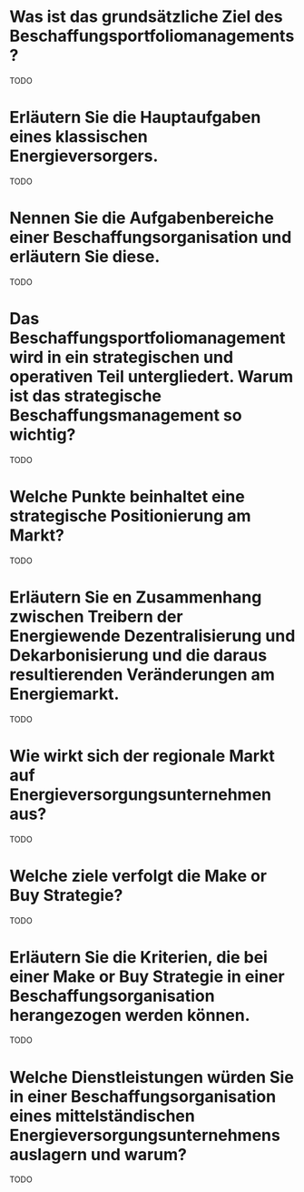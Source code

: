 # Was ist das grundsätzliche Ziel des Beschaffungsportfoliomanagements?
TODO

# Erläutern Sie die Hauptaufgaben eines klassischen Energieversorgers.
TODO

# Nennen Sie die Aufgabenbereiche einer Beschaffungsorganisation und erläutern Sie diese.
TODO

# Das Beschaffungsportfoliomanagement wird in ein strategischen und operativen Teil untergliedert. Warum ist das strategische Beschaffungsmanagement so wichtig?
TODO

# Welche Punkte beinhaltet eine strategische Positionierung am Markt?
TODO

# Erläutern Sie en Zusammenhang zwischen Treibern der Energiewende Dezentralisierung und Dekarbonisierung und die daraus resultierenden Veränderungen am Energiemarkt.
TODO

# Wie wirkt sich der regionale Markt auf Energieversorgungsunternehmen aus?
TODO

# Welche ziele verfolgt die Make or Buy Strategie?
TODO

# Erläutern Sie die Kriterien, die bei einer Make or Buy Strategie in einer Beschaffungsorganisation herangezogen werden können.
TODO

# Welche Dienstleistungen würden Sie in einer Beschaffungsorganisation eines mittelständischen Energieversorgungsunternehmens auslagern und warum? 
TODO
